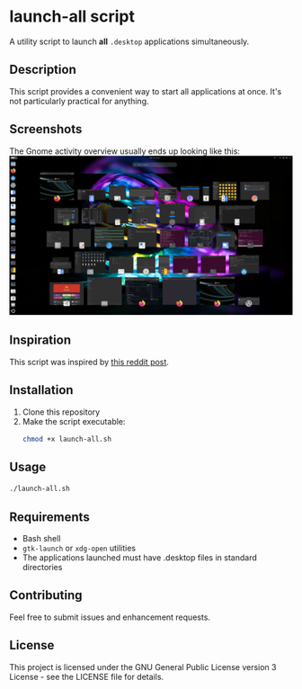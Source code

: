 # launch-all script

A utility script to launch **all** `.desktop` applications simultaneously.

## Description

This script provides a convenient way to start all applications at once. It's not particularly practical for anything.

## Screenshots
The Gnome activity overview usually ends up looking like this:
![screenshot](Screenshots/1.png "Screenshot")

## Inspiration
This script was inspired by [this reddit post](https://www.reddit.com/r/arch/comments/1o98xqs/woah/).

## Installation

1. Clone this repository
2. Make the script executable:
    ```bash
    chmod +x launch-all.sh
    ```

## Usage

```bash
./launch-all.sh
```

## Requirements

- Bash shell
- `gtk-launch` or `xdg-open` utilities
- The applications launched must have .desktop files in standard directories

## Contributing

Feel free to submit issues and enhancement requests.

## License

This project is licensed under the GNU General Public License version 3 License - see the LICENSE file for details.
